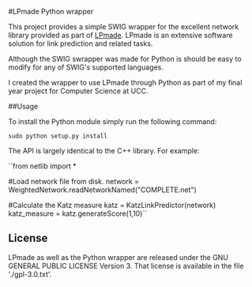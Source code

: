 #LPmade Python wrapper

This project provides a simple SWIG wrapper for the excellent network library provided as part of [LPmade](https://github.com/rlichtenwalter/LPmade). LPmade is an extensive software solution for link prediction and related tasks. 

Although the SWIG swrapper was made for Python is should be easy to modify for any of SWIG's supported languages.

I created the wrapper to use LPmade through Python as part of my final year project for Computer Science at UCC.

##Usage

To install the Python module simply run the following command:

``sudo python setup.py install``

The API is largely identical to the C++ library. For example:

``from netlib import *

#Load network file from disk.
network = WeightedNetwork.readNetworkNamed("COMPLETE.net")

#Calculate the Katz measure
katz = KatzLinkPredictor(network)
katz_measure = katz.generateScore(1,10)``

## License

LPmade as well as the Python wrapper are released under the GNU GENERAL PUBLIC LICENSE Version 3. That license is available in the file './gpl-3.0.txt'.